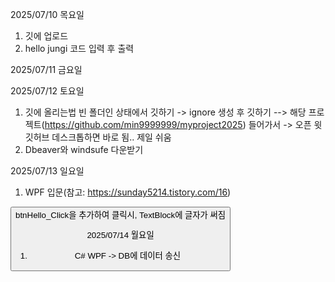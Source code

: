 2025/07/10 목요일
1. 깃에 업로드
2. hello jungi 코드 입력 후 출력

2025/07/11 금요일

2025/07/12 토요일
1. 깃에 올리는법
빈 폴더인 상태에서 깃하기 -> ignore 생성 후 깃하기
--> 해당 프로젝트(https://github.com/min9999999/myproject2025) 들어가서 -> 오픈 윗 깃허브 데스크톱하면 바로 됨.. 제일 쉬움
1. Dbeaver와 windsufe 다운받기

2025/07/13 일요일
1. WPF 입문(참고: https://sunday5214.tistory.com/16)
<TextBlock x:Name="tbHi" Grid.Row="0" Text="" FontSize="30"/>
<Button x:Name="btnHello" Grid.Row="1" Content="Hello" FontSize="30"
--> btnHello_Click을 추가하여 클릭시, TextBlock에 글자가 써짐

2025/07/14 월요일
1. C# WPF -> DB에 데이터 송신